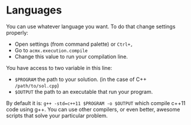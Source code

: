 # Languages

You can use whatever language you want. To do that change settings properly:

-   Open settings (from command palette) or `Ctrl+,`
-   Go to `acmx.execution.compile`
-   Change this value to run your compilation line.

You have access to two variable in this line:

-   `$PROGRAM` the path to your solution. (in the case of C++ `/path/to/sol.cpp`)
-   `$OUTPUT` the path to an executable that run your program.

By default it is: `g++ -std=c++11 $PROGRAM -o $OUTPUT` which compile c++11 code using g++.
You can use other compilers, or even better, awesome scripts that solve your particular problem.
